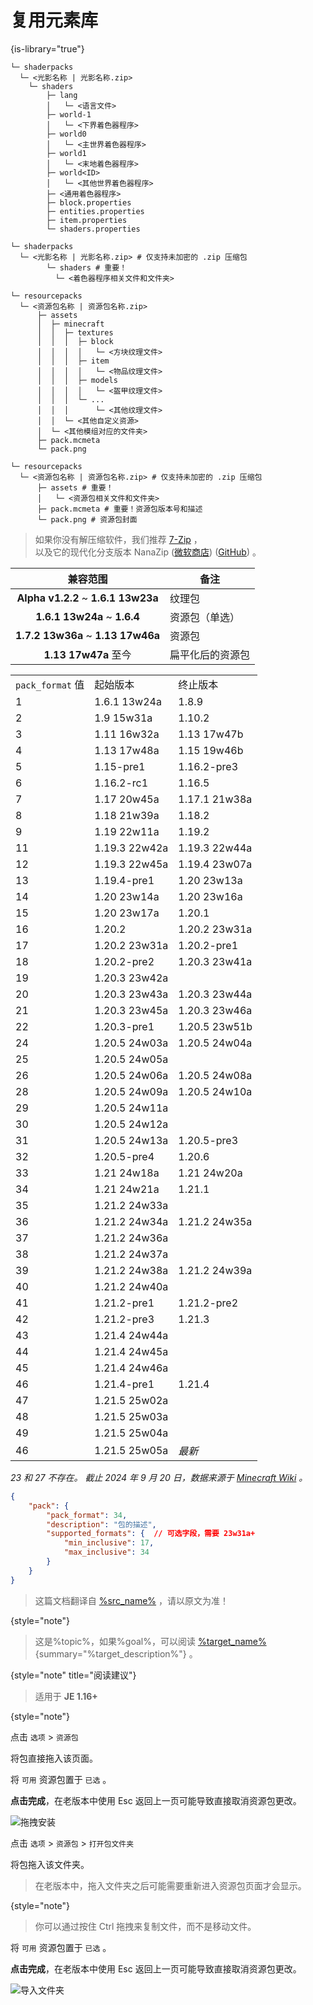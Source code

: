 # 复用元素库
{is-library="true"}

<snippet id="shaderpack_structure_dev">

```Shell
└─ shaderpacks
  └─ <光影名称 | 光影名称.zip>
    └─ shaders
        ├─ lang
        │   └─ <语言文件>
        ├─ world-1
        │   └─ <下界着色器程序>
        ├─ world0
        │   └─ <主世界着色器程序>
        ├─ world1
        │   └─ <末地着色器程序>
        ├─ world<ID>
        │   └─ <其他世界着色器程序>
        ├─ <通用着色器程序>
        ├─ block.properties
        ├─ entities.properties
        ├─ item.properties
        └─ shaders.properties
```

</snippet>


<snippet id="shaderpack_structure_simple">

```Shell
└─ shaderpacks
  └─ <光影名称 | 光影名称.zip> # 仅支持未加密的 .zip 压缩包
        └─ shaders # 重要！
          └─ <着色器程序相关文件和文件夹>
```

</snippet>



<snippet id="resourcepack_structure_dev">

```Shell
└─ resourcepacks
  └─ <资源包名称 | 资源包名称.zip>
      ├─ assets
      │  ├─ minecraft
      │  │  ├─ textures
      │  │  │  ├─ block
      │  │  │  │   └─ <方块纹理文件>
      │  │  │  ├─ item
      │  │  │  │   └─ <物品纹理文件>
      │  │  │  ├─ models
      │  │  │  │   └─ <盔甲纹理文件>
      │  │  │  └─ ...
      │  │  │      └─ <其他纹理文件>
      │  │  └─ <其他自定义资源>
      │  └─ <其他模组对应的文件夹>
      ├─ pack.mcmeta
      └─ pack.png
```

</snippet>


<snippet id="resourcepack_structure_simple">

```Shell
└─ resourcepacks
  └─ <资源包名称 | 资源包名称.zip> # 仅支持未加密的 .zip 压缩包
      ├─ assets # 重要！
      │   └─ <资源包相关文件和文件夹>
      ├─ pack.mcmeta # 重要！资源包版本号和描述
      └─ pack.png # 资源包封面
```

</snippet>



<snippet id="recommend_unzipApp">

> 如果你没有解压缩软件，我们推荐 [7-Zip](https://sparanoid.com/lab/7z/) ，  
> 以及它的现代化分支版本 NanaZip ([微软商店](https://www.microsoft.com/store/apps/9N8G7TSCL18R)) ([GitHub](https://github.com/M2Team/NanaZip/releases/latest)) 。

</snippet>



<snippet id="resourcepack_versions_simple">

|                兼容范围                 | 备注       |
|:-----------------------------------:|----------|
| **Alpha v1.2.2** ~ **1.6.1 13w23a** | 纹理包      |
|    **1.6.1 13w24a** ~ **1.6.4**     | 资源包（单选）  |
| **1.7.2 13w36a** ~ **1.13 17w46a**  | 资源包      |
|         **1.13 17w47a** 至今          | 扁平化后的资源包 |

</snippet>

<snippet id="resourcepack_versions">

<procedure collapsible="true" title="兼容性表格">

<table>
<tr><td><code>pack_format</code> 值</td><td>起始版本</td><td>终止版本</td></tr>
<tr><td>1</td><td>1.6.1 13w24a</td><td>1.8.9</td></tr>
<tr><td>2</td><td>1.9 15w31a</td><td>1.10.2</td></tr>
<tr><td>3</td><td>1.11 16w32a</td><td>1.13 17w47b</td></tr>
<tr><td>4</td><td>1.13 17w48a</td><td>1.15 19w46b</td></tr>
<tr><td>5</td><td>1.15-pre1</td><td>1.16.2-pre3</td></tr>
<tr><td>6</td><td>1.16.2-rc1</td><td>1.16.5</td></tr>
<tr><td>7</td><td>1.17 20w45a</td><td>1.17.1 21w38a</td></tr>
<tr><td>8</td><td>1.18 21w39a</td><td>1.18.2</td></tr>
<tr><td>9</td><td>1.19 22w11a</td><td>1.19.2</td></tr>
<tr><td>11</td><td>1.19.3 22w42a</td><td>1.19.3 22w44a</td></tr>
<tr><td>12</td><td>1.19.3 22w45a</td><td>1.19.4 23w07a</td></tr>
<tr><td>13</td><td>1.19.4-pre1</td><td>1.20 23w13a</td></tr>
<tr><td>14</td><td>1.20 23w14a</td><td>1.20 23w16a</td></tr>
<tr><td>15</td><td>1.20 23w17a</td><td>1.20.1</td></tr>
<tr><td>16</td><td>1.20.2</td><td>1.20.2 23w31a</td></tr>
<tr><td>17</td><td>1.20.2 23w31a</td><td>1.20.2-pre1</td></tr>
<tr><td>18</td><td>1.20.2-pre2</td><td>1.20.3 23w41a</td></tr>
<tr><td>19</td><td colspan="2">1.20.3 23w42a</td></tr>
<tr><td>20</td><td>1.20.3 23w43a</td><td>1.20.3 23w44a</td></tr>
<tr><td>21</td><td>1.20.3 23w45a</td><td>1.20.3 23w46a</td></tr>
<tr><td>22</td><td>1.20.3-pre1</td><td>1.20.5 23w51b</td></tr>
<tr><td>24</td><td>1.20.5 24w03a</td><td>1.20.5 24w04a</td></tr>
<tr><td>25</td><td colspan="2">1.20.5 24w05a</td></tr>
<tr><td>26</td><td>1.20.5 24w06a</td><td>1.20.5 24w08a</td></tr>
<tr><td>28</td><td>1.20.5 24w09a</td><td>1.20.5 24w10a</td></tr>
<tr><td>29</td><td colspan="2">1.20.5 24w11a</td></tr>
<tr><td>30</td><td colspan="2">1.20.5 24w12a</td></tr>
<tr><td>31</td><td>1.20.5 24w13a</td><td>1.20.5-pre3</td></tr>
<tr><td>32</td><td>1.20.5-pre4</td><td>1.20.6</td></tr>
<tr><td>33</td><td>1.21 24w18a</td><td>1.21 24w20a</td></tr>
<tr><td>34</td><td>1.21 24w21a</td><td>1.21.1</td></tr>
<tr><td>35</td><td colspan="2">1.21.2 24w33a</td></tr>
<tr><td>36</td><td>1.21.2 24w34a</td><td>1.21.2 24w35a</td></tr>
<tr><td>37</td><td colspan="2">1.21.2 24w36a</td></tr>
<tr><td>38</td><td colspan="2">1.21.2 24w37a</td></tr>
<tr><td>39</td><td>1.21.2 24w38a</td><td>1.21.2 24w39a</td></tr>
<tr><td>40</td><td colspan="2">1.21.2 24w40a</td></tr>
<tr><td>41</td><td>1.21.2-pre1</td><td>1.21.2-pre2</td></tr>
<tr><td>42</td><td>1.21.2-pre3</td><td>1.21.3</td></tr>
<tr><td>43</td><td colspan="2">1.21.4 24w44a</td></tr>
<tr><td>44</td><td colspan="2">1.21.4 24w45a</td></tr>
<tr><td>45</td><td colspan="2">1.21.4 24w46a</td></tr>
<tr><td>46</td><td>1.21.4-pre1</td><td>1.21.4</td></tr>
<tr><td>47</td><td colspan="2">1.21.5 25w02a</td></tr>
<tr><td>48</td><td colspan="2">1.21.5 25w03a</td></tr>
<tr><td>49</td><td colspan="2">1.21.5 25w04a</td></tr>
<tr><td>46</td><td>1.21.5 25w05a</td><td><i>最新</i></td></tr>
</table>

_23 和 27 不存在。_
_截止 2024 年 9 月 20 日，数据来源于 [Minecraft Wiki](https://zh.minecraft.wiki/w/%E8%B5%84%E6%BA%90%E5%8C%85#%E8%B5%84%E6%BA%90%E5%8C%85%E6%A0%BC%E5%BC%8F%E7%89%88%E6%9C%AC) 。_

</procedure>

</snippet>



<snippet id="pack.format">

```JSON
{
    "pack": {
        "pack_format": 34,
        "description": "包的描述",
        "supported_formats": {  // 可选字段，需要 23w31a+
            "min_inclusive": 17,
            "max_inclusive": 34
        }
    }
}
```

</snippet>



<snippet id="h_note_translated">

> 这篇文档翻译自 [%src_name%](%src_link%) ，请以原文为准！
>
{style="note"}

</snippet>


<snippet id="h_note_readingTips">

> 这是%topic%，如果%goal%，可以阅读 [%target_name%](%target_topic%){summary="%target_description%"} 。
>
{style="note" title="阅读建议"}

[//]: # (%target_name% 和 %target_description% 可以留白，但是一定要有！)

</snippet>


<snippet id="install_RP">

<tabs>
<tab title="拖拽安装">

> 适用于 **JE 1.16+**
>
{style="note"}

<procedure>
<step>

点击 `选项` > `资源包`
</step>
<step>

将包直接拖入该页面。
</step>
<step>

将 `可用` 资源包置于 `已选` 。
</step>
<step>

**点击完成**，在老版本中使用 <shortcut>Esc</shortcut> 返回上一页可能导致直接取消资源包更改。
</step>

![拖拽安装](install_by_drag.gif "拖拽安装")
</procedure>
</tab>
<tab title="导入文件夹">
<procedure>
<step>

点击 `选项` > `资源包` > `打开包文件夹`
</step>
<step>

将包拖入该文件夹。
> 在老版本中，拖入文件夹之后可能需要重新进入资源包页面才会显示。
>
{style="note"}
> 你可以通过按住 <shortcut>Ctrl</shortcut> 拖拽来复制文件，而不是移动文件。
</step>
<step>

将 `可用` 资源包置于 `已选` 。
</step>
<step>

**点击完成**，在老版本中使用 <shortcut>Esc</shortcut> 返回上一页可能导致直接取消资源包更改。
</step>

![导入文件夹](install_by_folder.gif "导入文件夹")
</procedure>
</tab>
</tabs>

</snippet>
